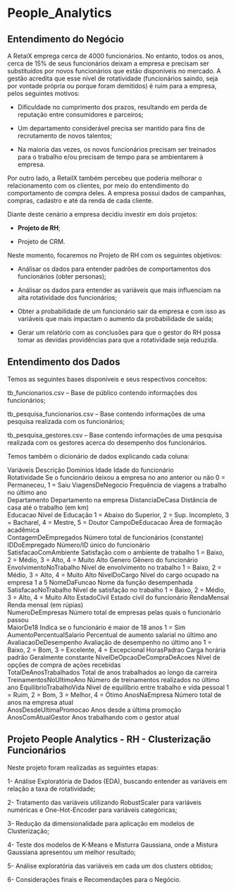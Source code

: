 # People_Analytics

## Entendimento do Negócio

A RetaiX emprega cerca de 4000 funcionários. No entanto, todos os anos, cerca de 15% de seus funcionários deixam a empresa e precisam ser substituídos por novos funcionários que estão disponíveis no mercado. A gestão acredita que esse nível de rotatividade (funcionários saindo, seja por vontade própria ou porque foram demitidos) é ruim para a empresa, pelos seguintes motivos:

- Dificuldade no cumprimento dos prazos, resultando em perda de reputação entre consumidores e parceiros;

- Um departamento considerável precisa ser mantido para fins de recrutamento de novos talentos;

- Na maioria das vezes, os novos funcionários precisam ser treinados para o trabalho e/ou precisam de tempo para se ambientarem à empresa.

Por outro lado, a RetailX também percebeu que poderia melhorar o relacionamento com os clientes, por meio do entendimento do comportamento de compra deles. A empresa possui dados de campanhas, compras, cadastro e até da renda de cada cliente.

Diante deste cenário a empresa decidiu investir em dois projetos:

- **Projeto de RH**;

- Projeto de CRM.

Neste momento, focaremos no Projeto de RH com os seguintes objetivos:

- Análisar os dados para entender padrões de comportamentos dos funcionários (obter personas);

- Análisar os dados para entender as variáveis que mais influenciam na alta rotatividade dos funcionários;

- Obter a probabilidade de um funcionário sair da empresa e com isso as variáveis que mais impactam o aumento da probabilidade de saída;

- Gerar um relatório com as conclusões para que o gestor do RH possa tomar as devidas providências para que a rotatividade seja reduzida.

## Entendimento dos Dados

Temos as seguintes bases disponíveis e seus respectivos conceitos:

tb_funcionarios.csv – Base de público contendo informações dos funcionários;

tb_pesquisa_funcionarios.csv – Base contendo informações de uma pesquisa realizada com os funcionários;

tb_pesquisa_gestores.csv – Base contendo informações de uma pesquisa realizada com os gestores acerca do desempenho dos funcionários.


Temos também o dicionário de dados explicando cada coluna:


Variáveis	Descrição	Domínios
Idade	Idade do funcionário	
Rotatividade	Se o funcionário deixou a empresa no ano anterior ou não	0 = Permaneceu, 1 = Saiu
ViagensDeNegocio	Frequência de viagens a trabalho no último ano	
Departamento	Departamento na empresa	
DistanciaDeCasa	Distância de casa até o trabalho (em km)	
Educacao	Nível de Educação	1 = Abaixo do Superior, 2 = Sup. Incompleto, 3 = Bacharel, 4 = Mestre, 5 = Doutor
CampoDeEducacao	Área de formação acadêmica	
ContagemDeEmpregados	Número total de funcionários (constante)	
IDDoEmpregado	Número/ID único do funcionário	
SatisfacaoComAmbiente	Satisfação com o ambiente de trabalho	1 = Baixo, 2 = Médio, 3 = Alto, 4 = Muito Alto
Genero	Gênero do funcionário	
EnvolvimentoNoTrabalho	Nível de envolvimento no trabalho	1 = Baixo, 2 = Médio, 3 = Alto, 4 = Muito Alto
NivelDoCargo	Nível do cargo ocupado na empresa	1 a 5
NomeDaFuncao	Nome da função desempenhada	
SatisfacaoNoTrabalho	Nível de satisfação no trabalho	1 = Baixo, 2 = Médio, 3 = Alto, 4 = Muito Alto
EstadoCivil	Estado civil do funcionário	
RendaMensal	Renda mensal (em rúpias)	
NumeroDeEmpresas	Número total de empresas pelas quais o funcionário passou	
MaiorDe18	Indica se o funcionário é maior de 18 anos	1 = Sim
AumentoPercentualSalario	Percentual de aumento salarial no último ano	
AvaliacaoDeDesempenho	Avaliação de desempenho no último ano	1 = Baixo, 2 = Bom, 3 = Excelente, 4 = Excepcional
HorasPadrao	Carga horária padrão	Geralmente constante
NivelDeOpcaoDeCompraDeAcoes	Nível de opções de compra de ações recebidas	
TotalDeAnosTrabalhados	Total de anos trabalhados ao longo da carreira	
TreinamentosNoUltimoAno	Número de treinamentos realizados no último ano	
EquilibrioTrabalhoVida	Nível de equilíbrio entre trabalho e vida pessoal	1 = Ruim, 2 = Bom, 3 = Melhor, 4 = Ótimo
AnosNaEmpresa	Número total de anos na empresa atual	
AnosDesdeUltimaPromocao	Anos desde a última promoção	
AnosComAtualGestor	Anos trabalhando com o gestor atual	


## Projeto People Analytics - RH - Clusterização Funcionários

Neste projeto foram realizadas as seguintes etapas:

1- Análise Exploratória de Dados (EDA), buscando entender as variáveis em relação a taxa de rotatividade;

2- Tratamento das variáveis utilizando RobustScaler para variáveis numéricas e One-Hot-Encoder para variáveis categóricas;

3- Redução da dimensionalidade para aplicação em modelos de Clusterização;

4- Teste dos modelos de K-Means e Misturra Gaussiana, onde a Mistura Gaussiana apresentou um melhor resultado;

5- Análise exploratória das variáveis em cada um dos clusters obtidos;

6- Considerações finais e Recomendações para o Negócio.
